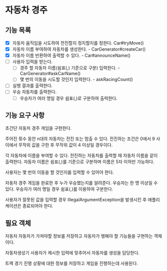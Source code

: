# 자동차 경주

## 기능 목록
- [x] 자동차 움직임을 시도하여 전진할지 정지할지를 정한다. Car#tryMove()
- [x] 자동차 이름 부여하여 자동차를 생성한다. - CarGenerator#createCar()
- [x] 자동차 이름 반환하여 출력할 수 있다. - Car#announceName()
- [ ] 사용자 입력을 받는다.
   - [ ] 경주 할 자동차 이름(쉼표(,) 기준으로 구분) 입력한다. - CarGenerator#askCarName()
   - [ ] 몇 번의 이동을 시도할 것인지 입력한다. - askRacingCount()
- [ ] 실행 결과를 출력한다.
- [ ] 우승 자동차를 출력한다.
   - [ ] 우승자가 여러 명일 경우 쉼표(,)로 구분하여 출력한다.

## 기능 요구 사항
초간단 자동차 경주 게임을 구현한다.

주어진 횟수 동안 n대의 자동차는 전진 또는 멈출 수 있다.
   전진하는 조건은 0에서 9 사이에서 무작위 값을 구한 후 무작위 값이 4 이상일 경우이다.

각 자동차에 이름을 부여할 수 있다. 전진하는 자동차를 출력할 때 자동차 이름을 같이 출력한다.
   자동차 이름은 쉼표(,)를 기준으로 구분하며 이름은 5자 이하만 가능하다.

사용자는 몇 번의 이동을 할 것인지를 입력할 수 있어야 한다.

자동차 경주 게임을 완료한 후 누가 우승했는지를 알려준다. 우승자는 한 명 이상일 수 있다.
   우승자가 여러 명일 경우 쉼표(,)를 이용하여 구분한다.

사용자가 잘못된 값을 입력할 경우 IllegalArgumentException을 발생시킨 후 애플리케이션은 종료되어야 한다.

## 필요 객체
자동차
   자동차가 가져야할 정보를 저장하고 자동차가 행해야 할 기능들을 구현하는 객체이다.

자동차생성기
   사용자가 제시한 입력에 맞추어서 자동차를 생성을 담당한다.

트랙
   경기 진행 상황에 대한 정보를 저장하고 게임을 진행하는데 사용된다.